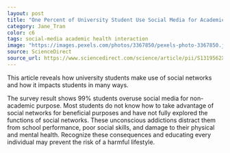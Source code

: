 ```yaml
---
layout: post
title: "One Percent of University Student Use Social Media for Academic Purposes"
category: Jane_Tran
color: c6
tags: social-media academic health interaction
image: "https://images.pexels.com/photos/3367850/pexels-photo-3367850.jpeg?auto=compress&cs=tinysrgb&w=1260&h=750&dpr=2"
source: ScienceDirect
source_url: https://www.sciencedirect.com/science/article/pii/S1319562X21000103
---
```


This article reveals how university students make use of social networks and how it impacts students in many ways.
<!--more-->

The survey result shows 99% students overuse social media for non-academic purpose.
Most students do not know how to take advantage of social networks for beneficial purposes and have not fully explored the functions of social networks.
These unconscious addictions distract them from school performance, poor social skills, and damage to their physical and mental health.
Recognize these consequences and educating every individual may prevent the risk of a harmful lifestyle.
